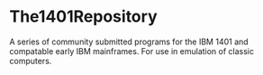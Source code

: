 # The1401Repository
A series of community submitted programs for the IBM 1401 and compatable early IBM mainframes. For use in emulation of classic computers.
